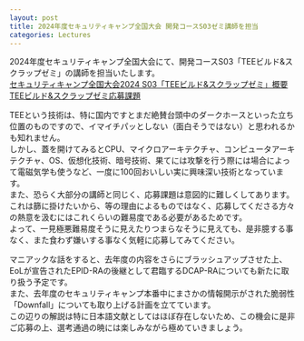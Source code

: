 ```yaml
---
layout: post
title: 2024年度セキュリティキャンプ全国大会 開発コースS03ゼミ講師を担当
categories: Lectures
---
```


2024年度セキュリティキャンプ全国大会にて、開発コースS03「TEEビルド&スクラップゼミ」の講師を担当いたします。  
[セキュリティキャンプ全国大会2024 S03「TEEビルド&スクラップゼミ」概要](https://www.ipa.go.jp/jinzai/security-camp/2024/camp/zenkoku/program/kaihatsu.html#s3)  
[TEEビルド&スクラップゼミ応募課題](https://www.ipa.go.jp/jinzai/security-camp/2024/camp/zenkoku/m42obm0000002mzw-att/S03.txt)  

TEEという技術は、特に国内ですとまだ絶賛台頭中のダークホースといった立ち位置のものですので、イマイチパッとしない（面白そうではない）と思われるかも知れません。  
しかし、蓋を開けてみるとCPU、マイクロアーキテクチャ、コンピュータアーキテクチャ、OS、仮想化技術、暗号技術、果てには攻撃を行う際には場合によって電磁気学も使うなど、一度に100回おいしい実に興味深い技術となっています。  
また、恐らく大部分の講師と同じく、応募課題は意図的に難しくしてあります。これは篩に掛けたいから、等の理由によるものではなく、応募してくださる方々の熱意を汲むにはこれくらいの難易度である必要があるためです。  
よって、一見極悪難易度そうに見えたりつまらなそうに見えても、是非臆する事なく、また食わず嫌いする事なく気軽に応募してみてください。

マニアックな話をすると、去年度の内容をさらにブラッシュアップさせた上、EoLが宣告されたEPID-RAの後継として君臨するDCAP-RAについても新たに取り扱う予定です。  
また、去年度のセキュリティキャンプ本番中にまさかの情報開示がされた脆弱性「Downfall」についても取り上げる計画を立てています。  
この辺りの解説は特に日本語文献としてはほぼ存在しないため、この機会に是非ご応募の上、選考通過の暁には楽しみながら極めていきましょう。